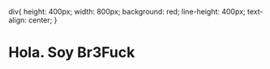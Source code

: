 div{
     height: 400px;
     width: 800px;
     background: red;
     line-height: 400px;
     text-align: center;
}

<div>
  <h1>Hola. Soy Br3Fuck<h1>
    </div>
